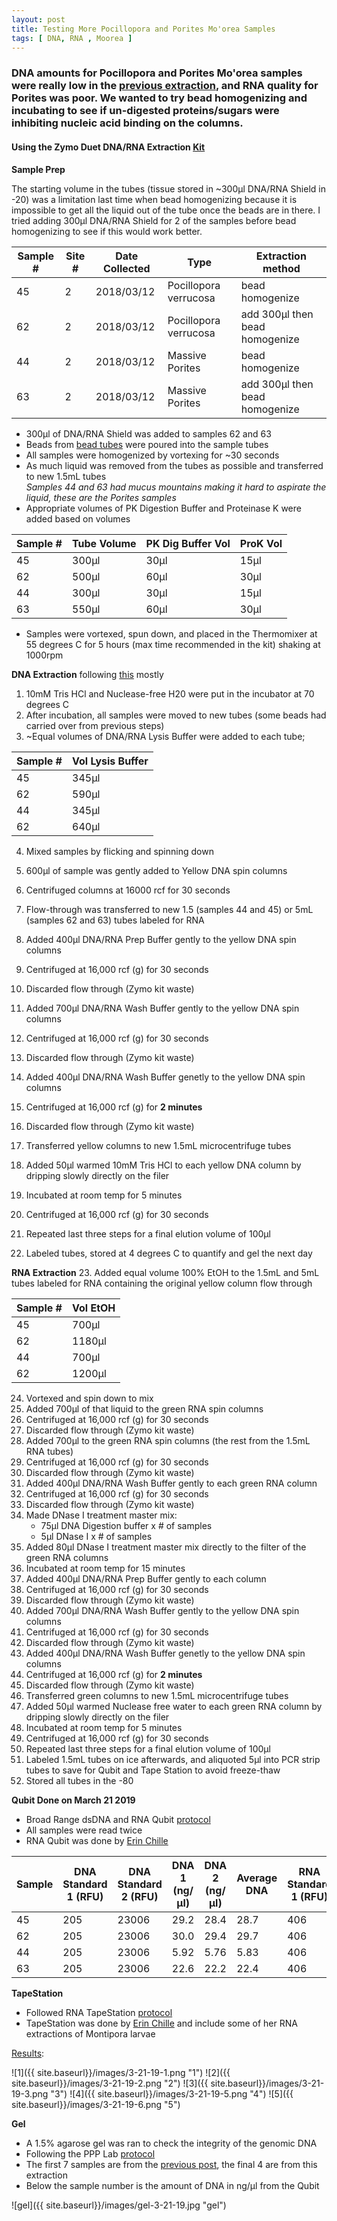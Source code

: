 ```yaml
---
layout: post
title: Testing More Pocillopora and Porites Mo'orea Samples
tags: [ DNA, RNA , Moorea ]
---
```


### DNA amounts for Pocillopora and Porites Mo'orea samples were really low in the [previous extraction](https://meschedl.github.io/MESPutnam_Open_Lab_Notebook/Eggs-Bundles-Moorea/), and RNA quality for Porites was poor. We wanted to try bead homogenizing and incubating to see if un-digested proteins/sugars were inhibiting nucleic acid binding on the columns.

#### Using the Zymo Duet DNA/RNA Extraction [Kit](https://github.com/meschedl/MESPutnam_Open_Lab_Notebook/blob/master/company-protocols/_d7003t_d7003_quick-dna-rna_miniprep_plus_kit.pdf)

**Sample Prep**

The starting volume in the tubes (tissue stored in ~300µl DNA/RNA Shield in -20) was a limitation last time when bead homogenizing because it is impossible to get all the liquid out of the tube once the beads are in there. I tried adding 300µl DNA/RNA Shield for 2 of the samples before bead homogenizing to see if this would work better.

| Sample # | Site # | Date Collected | Type | Extraction method |
|-----|-------|------|---|---|
| 45 | 2 | 2018/03/12 | Pocillopora verrucosa | bead homogenize |
| 62 | 2 | 2018/03/12 | Pocillopora verrucosa | add 300µl then bead homogenize |
| 44 | 2 | 2018/03/12 | Massive Porites | bead homogenize |
| 63 | 2 | 2018/03/12 | Massive Porites | add 300µl then bead homogenize |

- 300µl of DNA/RNA Shield was added to samples 62 and 63
- Beads from [bead tubes](https://www.fishersci.com/shop/products/zr-bashing-bead-lysis-tubes/nc1099697#?keyword=zymo+bead) were poured into the sample tubes
- All samples were homogenized by vortexing for ~30 seconds
- As much liquid was removed from the tubes as possible and transferred to new 1.5mL tubes  
_Samples 44 and 63 had mucus mountains making it hard to aspirate the liquid, these are the Porites samples_
- Appropriate volumes of PK Digestion Buffer and Proteinase K were added based on volumes

| Sample # | Tube Volume | PK Dig Buffer Vol | ProK Vol |
|---|---|---|---|
| 45 | 300µl | 30µl | 15µl |
| 62 | 500µl | 60µl | 30µl |
| 44 | 300µl | 30µl | 15µl |
| 63 | 550µl | 60µl | 30µl |

- Samples were vortexed, spun down, and placed in the Thermomixer at 55 degrees C for 5 hours (max time recommended in the kit) shaking at 1000rpm

**DNA Extraction** following [this](https://meschedl.github.io/MESPutnam_Open_Lab_Notebook/Montipora-Larvae-DNA-RNA-Test/) mostly

1. 10mM Tris HCl and Nuclease-free H20 were put in the incubator at 70 degrees C
2. After incubation, all samples were moved to new tubes (some beads had carried over from previous steps)
3. ~Equal volumes of DNA/RNA Lysis Buffer were added to each tube;

| Sample # | Vol Lysis Buffer |
|----|----|
| 45 | 345µl |
| 62 | 590µl |
| 44 | 345µl |
| 62 | 640µl |

4. Mixed samples by flicking and spinning down
5. 600µl of sample was gently added to Yellow DNA spin columns
6. Centrifuged columns at 16000 rcf for 30 seconds
7. Flow-through was transferred to new 1.5 (samples 44 and 45) or 5mL (samples 62 and 63) tubes labeled for RNA

8. Added 400µl DNA/RNA Prep Buffer gently to the yellow DNA spin columns
9. Centrifuged at 16,000 rcf (g) for 30 seconds
10. Discarded flow through (Zymo kit waste)
11. Added 700µl DNA/RNA Wash Buffer gently to the yellow DNA spin columns
12. Centrifuged at 16,000 rcf (g) for 30 seconds
13. Discarded flow through (Zymo kit waste)
14. Added 400µl DNA/RNA Wash Buffer genetly to the yellow DNA spin columns
15. Centrifuged at 16,000 rcf (g) for **2 minutes**
16. Discarded flow through (Zymo kit waste)
17. Transferred yellow columns to new 1.5mL microcentrifuge tubes
18. Added 50µl warmed 10mM Tris HCl to each yellow DNA column by dripping slowly directly on the filer
19. Incubated at room temp for 5 minutes
20. Centrifuged at 16,000 rcf (g) for 30 seconds
21. Repeated last three steps for a final elution volume of 100µl
22. Labeled tubes, stored at 4 degrees C to quantify and gel the next day

**RNA Extraction**
23. Added equal volume  100% EtOH to the 1.5mL and 5mL tubes labeled for RNA containing the original yellow column flow through

| Sample # | Vol EtOH |
|-----|-------|
| 45 | 700µl |
| 62 | 1180µl |
| 44 | 700µl |
| 62 | 1200µl |

24. Vortexed and spin down to mix
25. Added 700µl of that liquid to the green RNA spin columns
26. Centrifuged at 16,000 rcf (g) for 30 seconds
27. Discarded flow through (Zymo kit waste)
28. Added 700µl to the green RNA spin columns (the rest from the 1.5mL RNA tubes)
29. Centrifuged at 16,000 rcf (g) for 30 seconds
30. Discarded flow through (Zymo kit waste)
31. Added 400µl DNA/RNA Wash Buffer gently to each green RNA column
32. Centrifuged at 16,000 rcf (g) for 30 seconds
33. Discarded flow through (Zymo kit waste)
34. Made DNase I treatment master mix:
    - 75µl DNA Digestion buffer x # of samples
    - 5µl DNase I x # of samples
35. Added 80µl DNase I treatment master mix directly to the filter of the green RNA columns
36. Incubated at room temp for 15 minutes
37. Added 400µl DNA/RNA Prep Buffer gently to each column
38. Centrifuged at 16,000 rcf (g) for 30 seconds
39. Discarded flow through (Zymo kit waste)
40. Added 700µl DNA/RNA Wash Buffer gently to the yellow DNA spin columns
41. Centrifuged at 16,000 rcf (g) for 30 seconds
42. Discarded flow through (Zymo kit waste)
43. Added 400µl DNA/RNA Wash Buffer genetly to the yellow DNA spin columns
44. Centrifuged at 16,000 rcf (g) for **2 minutes**
45. Discarded flow through (Zymo kit waste)
46. Transferred green columns to new 1.5mL microcentrifuge tubes
47. Added 50µl warmed Nuclease free water to each green RNA column by dripping slowly directly on the filer
48. Incubated at room temp for 5 minutes
49. Centrifuged at 16,000 rcf (g) for 30 seconds
50. Repeated last three steps for a final elution volume of 100µl
51. Labeled 1.5mL tubes on ice afterwards, and aliquoted 5µl into PCR strip tubes to save for Qubit and Tape Station to avoid freeze-thaw
52. Stored all tubes in the -80

**Qubit Done on March 21 2019**

- Broad Range dsDNA and RNA Qubit [protocol](https://meschedl.github.io/MESPutnam_Open_Lab_Notebook/Qubit-Protocol/)
- All samples were read twice
- RNA Qubit was done by [Erin Chille](https://github.com/echille)

| Sample | DNA Standard 1 (RFU) | DNA Standard 2 (RFU) | DNA 1 (ng/µl) | DNA 2 (ng/µl) | Average DNA |  RNA Standard 1 (RFU) | RNA Standard 2 (RFU) | RNA 1 (ng/µl) | RNA 2 (ng/ul) | Average RNA |
|------|----------|----------|-------------|-------------|-------------|-------------|----|----|----|----|
| 45 | 205 | 23006 | 29.2 | 28.4 | 28.7 | 406 | 10912 | 17.6 | 17.2 | 17.4 |
| 62 | 205 | 23006 | 30.0 | 29.4 | 29.7 | 406 | 10912 | 35.8 | 36.0 | 35.9 |
| 44 | 205 | 23006 | 5.92 | 5.76 | 5.83 | 406 | 10912 | 44.8 | 45.0 | 44.9 |
| 63 | 205 | 23006 | 22.6 | 22.2 | 22.4 | 406 | 10912 | 53.6 | 53.6 | 53.6 |


**TapeStation**

- Followed RNA TapeStation [protocol](https://meschedl.github.io/MESPutnam_Open_Lab_Notebook/RNA-TapeStation-Protocol/)
- TapeStation was done by [Erin Chille](https://github.com/echille) and include some of her RNA extractions of Montipora larvae

[Results](https://github.com/meschedl/MESPutnam_Open_Lab_Notebook/blob/master/images/2019-03-21%-%15.04.03.pdf):

![1]({{ site.baseurl}}/images/3-21-19-1.png "1")
![2]({{ site.baseurl}}/images/3-21-19-2.png "2")
![3]({{ site.baseurl}}/images/3-21-19-3.png "3")
![4]({{ site.baseurl}}/images/3-21-19-5.png "4")
![5]({{ site.baseurl}}/images/3-21-19-6.png "5")

**Gel**

- A 1.5% agarose gel was ran to check the integrity of the genomic DNA
- Following the PPP Lab [protocol](https://meschedl.github.io/MESPutnam_Open_Lab_Notebook/Gel-Protocol/)
- The first 7 samples are from the [previous post](https://meschedl.github.io/MESPutnam_Open_Lab_Notebook/Eggs-Bundles-Moorea/), the final 4 are from this extraction
- Below the sample number is the amount of DNA in ng/µl from the Qubit

![gel]({{ site.baseurl}}/images/gel-3-21-19.jpg "gel")
